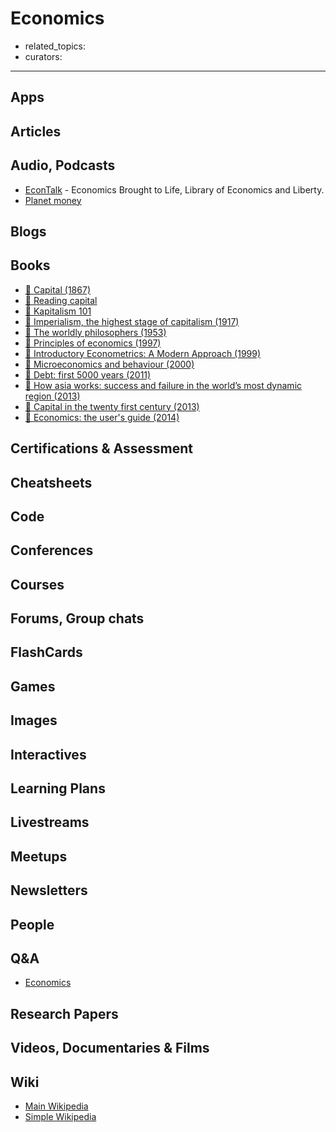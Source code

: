 # Economics

- related_topics:
- curators:

------

## Apps

## Articles

## Audio, Podcasts

- [EconTalk](https://overcast.fm/itunes135066958/econtalk) - Economics Brought to Life, Library of Economics and Liberty.
- [Planet money](http://www.npr.org/sections/money/)

## Blogs

## Books
- [📕 Capital (1867)](http://www.goodreads.com/book/show/325785.Capital_Vol_1)
- [📕 Reading capital](http://davidharvey.org/reading-capital/)
- [📖 Kapitalism 101](https://kapitalism101.wordpress.com/)
- [📕 Imperialism, the highest stage of capitalism (1917)](http://www.goodreads.com/book/show/179609.Imperialism)
- [📕 The worldly philosophers (1953)](http://www.goodreads.com/book/show/82120.The_Worldly_Philosophers)
- [📕 Principles of economics (1997)](http://www.goodreads.com/book/show/1753460.Principles_of_Economics)
- [📕 Introductory Econometrics: A Modern Approach (1999)](https://www.goodreads.com/book/show/390475.Introductory_Econometrics)
- [📕 Microeconomics and behaviour (2000)](http://www.goodreads.com/book/show/5986495-microeconomics-and-behavior)
- [📕 Debt: first 5000 years (2011)](http://www.goodreads.com/book/show/6617037-debt)
- [📕 How asia works: success and failure in the world’s most dynamic region (2013)](http://www.goodreads.com/book/show/16144575-how-asia-works)
- [📕 Capital in the twenty first century (2013)](http://www.goodreads.com/book/show/18736925-capital-in-the-twenty-first-century)
- [📕 Economics: the user's guide (2014)](https://www.goodreads.com/book/show/20613671-economics)


## Certifications & Assessment

## Cheatsheets

## Code

## Conferences

## Courses

## Forums, Group chats

## FlashCards

## Games

## Images

## Interactives

## Learning Plans

## Livestreams

## Meetups

## Newsletters

## People

## Q&A

- [Economics](https://www.quora.com/topic/Economics)

## Research Papers

## Videos, Documentaries & Films

## Wiki

- [Main Wikipedia](https://en.wikipedia.org/wiki/Economics)
- [Simple Wikipedia](https://simple.wikipedia.org/wiki/Economics)

